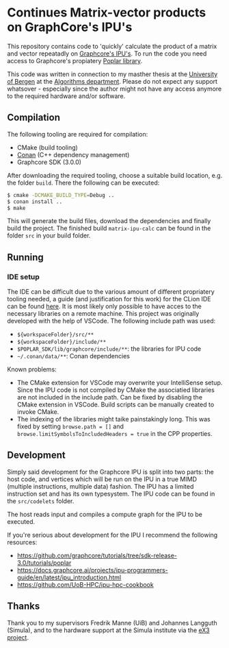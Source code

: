 # Continues Matrix-vector products on GraphCore's IPU's
This repository contains code to 'quickly' calculate the product of a matrix and vector repeatadly on [Graphcore's IPU's](https://www.graphcore.ai/products/ipu). To run the code you need access to Graphcore's propiatery [Poplar library](https://www.graphcore.ai/products/poplar).

This code was written in connection to my masther thesis at the [University of Bergen](https://uib.no/en) at the [Algorithms department](https://www.uib.no/en/rg/algo). Please do not expect any support whatsover - especially since the author might not have any access anymore to the required hardware and/or software.

## Compilation
The following tooling are required for compilation:
- CMake (build tooling)
- [Conan](https://conan.io/) (C++ dependency management)
- Graphcore SDK (3.0.0)

After downloading the required tooling, choose a suitable build location, e.g. the folder `build`. There the following can be executed:
```sh
$ cmake -DCMAKE_BUILD_TYPE=Debug ..
$ conan install ..
$ make
```
This will generate the build files, download the dependencies and finally build the project. The finished build `matrix-ipu-calc` can be found in the folder `src` in your build folder.

## Running


### IDE setup
The IDE can be difficult due to the various amount of different propriatery tooling needed, a guide (and justification for this work) for the CLion IDE can be found [here](https://github.com/UoB-HPC/ipu-hpc-cookbook/tree/main/productive-dev-workflow). It is most likely only possible to have acces to the necessary libraries on a remote machine. This project was originally developed with the help of VSCode. The following include path was used:
- `${workspaceFolder}/src/**`
- `${workspaceFolder}/include/**`
- `$POPLAR_SDK/lib/graphcore/include/**`: the libraries for IPU code
- `~/.conan/data/**`: Conan dependencies

Known problems:
- The CMake extension for VSCode may overwrite your IntelliSense setup. Since the IPU code is not compiled by CMake the associatied libraries are not included in the include path. Can be fixed by disabling the CMake extension in VSCode. Build scripts can be manually created to invoke CMake.
- The indexing of the libraries might taike painstakingly long. This was fixed by setting `browse.path = []` and `browse.limitSymbolsToIncludedHeaders = true` in the CPP properties.

## Development
Simply said development for the Graphcore IPU is split into two parts: the host code, and vertices which will be run on the IPU in a true MIMD (multiple instructions, multiple data) fashion. The IPU has a limited instruction set and has its own typesystem. The IPU code can be found in the `src/codelets` folder.

The host reads input and compiles a compute graph for the IPU to be executed. 

If you're serious about development for the IPU I recommend the following resources:
- https://github.com/graphcore/tutorials/tree/sdk-release-3.0/tutorials/poplar
- https://docs.graphcore.ai/projects/ipu-programmers-guide/en/latest/ipu_introduction.html
- https://github.com/UoB-HPC/ipu-hpc-cookbook

## Thanks
Thank you to my supervisors Fredrik Manne (UiB) and Johannes Langguth (Simula), and to the hardware support at the Simula institute via the [eX3 project](https://www.ex3.simula.no/).